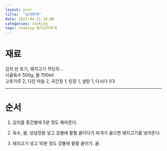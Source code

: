 ```yaml
---
layout: post
title:  "김치찌개"
date: 2021-04-11 10:00
categories: cooking
tags: cooking 돼지김치찌개
---
```


# 재료

김치 반 포기, 돼지고기 적당히...<br />
사골육수 500g, 물 700ml<br />
고춧가루 2, 다진 마을 2, 국간장 1, 된장 1, 설탕 1, 다시다 1/3

---

# 순서

1. 김치를 중간불에 5분 정도 볶아준다.

2. 육수, 물, 양념장을 넣고 강불에 팔팔 끓이다가 찌개가 끓으면 돼지고기를 넣어준다.

3. 돼지고기 넣고 10분 정도 강불에 팔팔 끓이기. 끝.